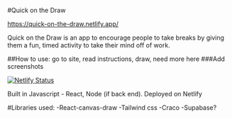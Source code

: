 #Quick on the Draw

https://quick-on-the-draw.netlify.app/

Quick on the Draw is an app to encourage people to take breaks by giving them a fun, timed activity to take their mind off of work.

##How to use:
go to site, read instructions, draw, need more here
###Add screenshots

[![Netlify Status](https://api.netlify.com/api/v1/badges/27dc9401-3012-43dd-bed7-1a94ff2fa3d6/deploy-status)](https://app.netlify.com/sites/quick-on-the-draw/deploys)

Built in Javascript - React, Node (if back end). Deployed on Netlify

#Libraries used:
-React-canvas-draw
-Tailwind css
-Craco
-Supabase?
